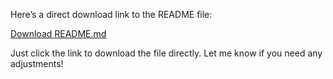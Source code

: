 Here’s a direct download link to the README file:

[Download README.md]({{file:file-BCqwvype6fSVJrAMKiFjXC}})

Just click the link to download the file directly. Let me know if you need any adjustments!
